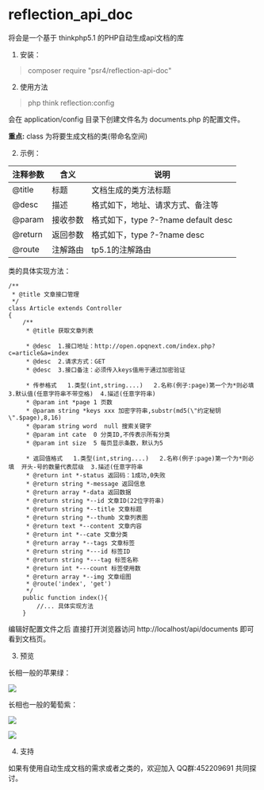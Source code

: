 # reflection_api_doc

将会是一个基于 thinkphp5.1 的PHP自动生成api文档的库

1. 安装：

>composer require "psr4/reflection-api-doc"

2. 使用方法

>php think reflection:config

会在 application/config 目录下创建文件名为 documents.php 的配置文件。

**重点:** class 为将要生成文档的类(带命名空间)

2. 示例：

| 注释参数 | 含义 | 说明 |
| - | - | - |
| @title | 标题 | 文档生成的类方法标题 |
| @desc | 描述 | 格式如下，地址、请求方式、备注等 |
| @param | 接收参数 | 格式如下，type *?-*?name default desc |
| @return | 返回参数 | 格式如下，type *?-*?name desc |
| @route | 注解路由 | tp5.1的注解路由 |
类的具体实现方法：

```
/**
 * @title 文章接口管理
 */
class Article extends Controller
{
    /**
     * @title 获取文章列表
     
     * @desc  1.接口地址：http://open.opqnext.com/index.php?c=article&a=index
     * @desc  2.请求方式：GET
     * @desc  3.接口备注：必须传入keys值用于通过加密验证
     
     * 传参格式   1.类型(int,string....)   2.名称(例子:page)第一个为*则必填  3.默认值(任意字符串不带空格)  4.描述(任意字符串)
     * @param int *page 1 页数 
     * @param string *keys xxx 加密字符串,substr(md5(\"约定秘钥\".$page),8,16)
     * @param string word  null 搜索关键字
     * @param int cate  0 分类ID,不传表示所有分类
     * @param int size  5 每页显示条数，默认为5
     
     * 返回值格式   1.类型(int,string....)   2.名称(例子:page)第一个为*则必填  开头-号的数量代表层级  3.描述(任意字符串
     * @return int *-status 返回码：1成功,0失败
     * @return string *-message 返回信息
     * @return array *-data 返回数据
     * @return string *--id 文章ID(22位字符串)
     * @return string *--title 文章标题
     * @return string *--thumb 文章列表图
     * @return text *--content 文章内容
     * @return int *--cate 文章分类
     * @return array *--tags 文章标签
     * @return string *---id 标签ID
     * @return string *---tag 标签名称
     * @return int *---count 标签使用数
     * @return array *--img 文章组图
	 * @route('index', 'get')
     */
    public function index(){
        //... 具体实现方法
    }
```

编辑好配置文件之后 直接打开浏览器访问 http://localhost/api/documents 即可看到文档页。

3. 预览

长相一般的苹果绿：

![](https://image.opqnext.com/apple.jpg)

长相也一般的葡萄紫：

![](https://image.opqnext.com/grape.jpg)

![](https://image.opqnext.com/grape_2.png)

4. 支持

如果有使用自动生成文档的需求或者之类的，欢迎加入 QQ群:452209691 共同探讨。



